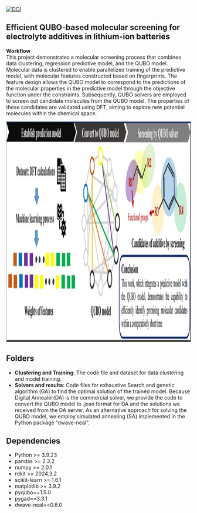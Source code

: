 [![DOI](https://zenodo.org/badge/1071698992.svg)](https://doi.org/10.5281/zenodo.17301532)

<h2 id="Title">Efficient QUBO-based molecular screening for electrolyte additives in lithium-ion batteries</h2>

**Workflow**\
This project demonstrates a molecular screening process that combines data clustering, regression predictive model, and the QUBO model. Molecular data is clustered to enable parallelized training of the predictive model, with molecular features constructed based on fingerprints. The feature design allows the QUBO model to correspond to the predictions of the molecular properties in the predictive model through the objective function under the constraints. Subsequently, QUBO solvers are employed to screen out candidate molecules from the QUBO model. The properties of these candidates are validated using DFT, aiming to explore new potential molecules within the chemical space.
<br>

<img src="Graphical workflow.JPG" width="1000" height="600" />

<h2 id="Folders">Folders</h2> 

- **Clustering and Training**: The code file and dataset for data clustering and model training.
- **Solvers and results**: Code files for exhaustive Search and genetic algorithm (GA) to find the optimal solution of the trained model. Because Digital Annealer(DA) is the commercial solver, we provide the code to convert the QUBO model to .josn format for DA and the solutions we received from the DA server. As an alternative approach for solving the QUBO model, we employ simulated annealing (SA) implemented in the Python package “dwave-neal”.

<h2 id="Dependencies">Dependencies</h2>  

- Python >= 3.9.23
- pandas >= 2.3.2
- numpy >= 2.0.1
- rdkit >= 2024.3.2
- scikit-learn >= 1.6.1
- matplotlib >= 3.9.2
- pyqubo==1.5.0
- pygad==3.3.1
- dwave-neal==0.6.0
